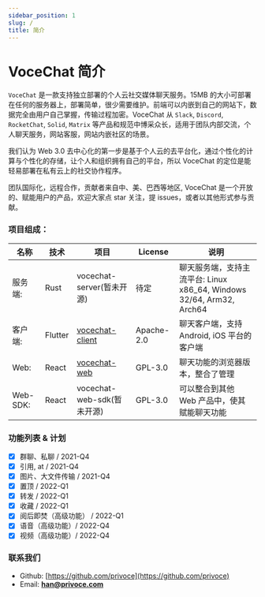 ```yaml
---
sidebar_position: 1
slug: /
title: 简介
---
```


# VoceChat 简介

`VoceChat` 是一款支持独立部署的个人云社交媒体聊天服务。15MB 的大小可部署在任何的服务器上，部署简单，很少需要维护。前端可以内嵌到自己的网站下，数据完全由用户自己掌握，传输过程加密。VoceChat 从 `Slack`, `Discord`, `RocketChat`, `Solid`, `Matrix` 等产品和规范中博采众长，适用于团队内部交流，个人聊天服务，网站客服，网站内嵌社区的场景。

我们认为 Web 3.0 去中心化的第一步是基于个人云的去平台化，通过个性化的计算与个性化的存储，让个人和组织拥有自己的平台，所以 VoceChat 的定位是能轻易部署在私有云上的社交协作程序。

团队国际化，远程合作，贡献者来自中、美、巴西等地区, VoceChat 是一个开放的、赋能用户的产品，欢迎大家点 star 关注，提 issues，或者以其他形式参与贡献。

### 项目组成：

| 名称     | 技术    | 项目                                                          | License    | 说明                                                                 |
| -------- | ------- | ------------------------------------------------------------- | ---------- | -------------------------------------------------------------------- |
| 服务端:  | Rust    | vocechat-server(暂未开源)                                     | 待定       | 聊天服务端，支持主流平台: Linux x86_64, Windows 32/64, Arm32, Arch64 |
| 客户端:  | Flutter | [vocechat-client](https://github.com/privoce/vocechat-client) | Apache-2.0 | 聊天客户端，支持 Android, iOS 平台的客户端                           |
| Web:     | React   | [vocechat-web](https://github.com/privoce/vocechat-web)       | GPL-3.0    | 聊天功能的浏览器版本，整合了管理                                     |
| Web-SDK: | React   | vocechat-web-sdk(暂未开源)                                    | GPL-3.0    | 可以整合到其他 Web 产品中，使其赋能聊天功能                          |

### 功能列表 & 计划

- [x] 群聊、私聊 / 2021-Q4
- [x] 引用, at / 2021-Q4
- [x] 图片、大文件传输 / 2021-Q4
- [x] 置顶 / 2022-Q1
- [x] 转发 / 2022-Q1
- [x] 收藏 / 2022-Q1
- [x] 阅后即焚（高级功能） / 2022-Q1
- [x] 语音（高级功能）/ 2022-Q4
- [x] 视频（高级功能）/ 2022-Q4

### 联系我们

- Github: [https://github.com/privoce](https://github.com/privoce)
- Email: **han@privoce.com**
